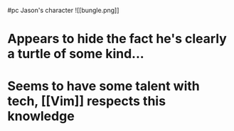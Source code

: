 #pc 
Jason's character
![[bungle.png]]
# Appears to hide the fact he's clearly a turtle of some kind...

# Seems to have some talent with tech, [[Vim]] respects this knowledge